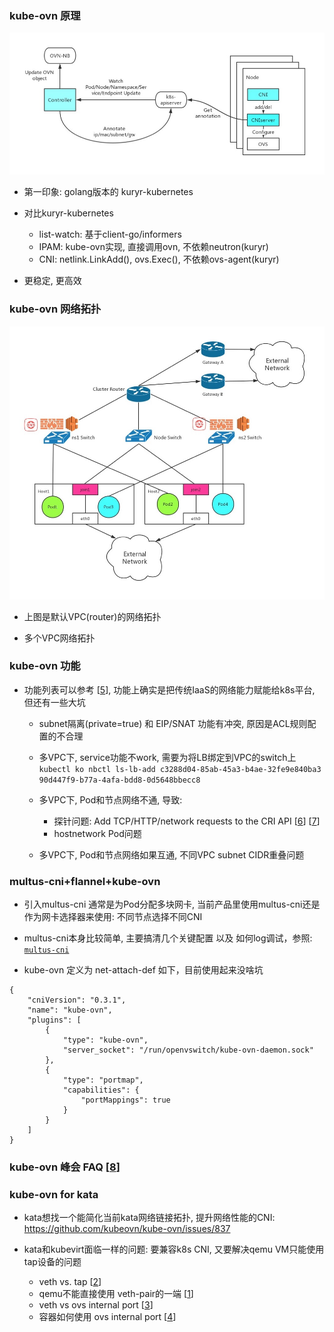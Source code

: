 ### kube-ovn 原理

![kube_ovn_work_flow](../pics/kube-ovn-arch.jpg)

- 第一印象: golang版本的 kuryr-kubernetes
  
- 对比kuryr-kubernetes
  * list-watch: 基于client-go/informers
  * IPAM: kube-ovn实现, 直接调用ovn, 不依赖neutron(kuryr)
  * CNI: netlink.LinkAdd(), ovs.Exec(), 不依赖ovs-agent(kuryr)
    
- 更稳定, 更高效

### kube-ovn 网络拓扑

![kube_ovn_topology](../pics/kube-ovn-topology.jpg)

- 上图是默认VPC(router)的网络拓扑

- 多个VPC网络拓扑

### kube-ovn 功能

- 功能列表可以参考 [[5]], 功能上确实是把传统IaaS的网络能力赋能给k8s平台, 但还有一些大坑 
  
  * subnet隔离(private=true) 和 EIP/SNAT 功能有冲突, 原因是ACL规则配置的不合理
  * 多VPC下, service功能不work, 需要为将LB绑定到VPC的switch上
    ```kubectl ko nbctl ls-lb-add c3288d04-85ab-45a3-b4ae-32fe9e840ba3 90d447f9-b77a-4afa-bdd8-0d5648bbecc8```
  * 多VPC下, Pod和节点网络不通, 导致:
    * 探针问题: Add TCP/HTTP/network requests to the CRI API [[6]] [[7]]
    * hostnetwork Pod问题

  * 多VPC下, Pod和节点网络如果互通, 不同VPC subnet CIDR重叠问题


### multus-cni+flannel+kube-ovn

- 引入multus-cni 通常是为Pod分配多块网卡, 当前产品里使用multus-cni还是作为网卡选择器来使用: 不同节点选择不同CNI

- multus-cni本身比较简单, 主要搞清几个关键配置 以及 如何log调试，参照: [`multus-cni`](./multiple-cni.md)

- kube-ovn 定义为 net-attach-def 如下，目前使用起来没啥坑
```
{
    "cniVersion": "0.3.1",
    "name": "kube-ovn",
    "plugins": [
        {
            "type": "kube-ovn",
            "server_socket": "/run/openvswitch/kube-ovn-daemon.sock"
        },
        {
            "type": "portmap",
            "capabilities": {
                "portMappings": true
            }
        }
    ]
}
```

### kube-ovn 峰会 FAQ [[8]]

### kube-ovn for kata

- kata想找一个能简化当前kata网络链接拓扑, 提升网络性能的CNI: https://github.com/kubeovn/kube-ovn/issues/837
  
- kata和kubevirt面临一样的问题: 要兼容k8s CNI, 又要解决qemu VM只能使用tap设备的问题
  * veth vs. tap [[2]]
  * qemu不能直接使用 veth-pair的一端 [[1]]
  * veth vs ovs internal port [[3]]
  * 容器如何使用 ovs internal port [[4]]
    
[1]: https://lists.gnu.org/archive/html/qemu-discuss/2015-10/msg00002.html
[2]: https://linux-blog.anracom.com/2016/02/02/fun-with-veth-devices-linux-virtual-bridges-kvm-vmware-attach-the-host-and-connect-bridges-via-veth/
[3]: http://flavioleitner.blogspot.com/2015/05/open-vswitch-internal-ports-and-linux.html
[4]: https://arthurchiao.art/blog/ovs-deep-dive-6-internal-port/
[5]: https://github.com/kubeovn/kube-ovn#features
[6]: https://github.com/kubernetes/kubernetes/issues/102613
[7]: https://groups.google.com/g/kubernetes-sig-network/c/nIo6ffat7TI
[8]: https://xie.infoq.cn/article/4b1a9c82be1318fd8cd823d3c